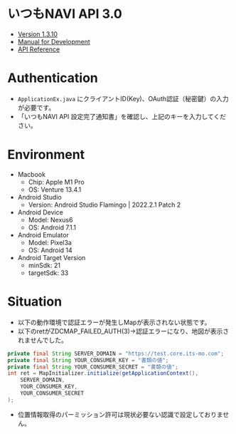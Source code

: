 # いつもNAVI API 3.0
- [Version 1.3.10](https://support.e-map.ne.jp/manuals/android-sdk/?q=node/194)
- [Manual for Development](https://support.e-map.ne.jp/manuals/android-sdk/?q=menu_develop)
- [API Reference](https://support.e-map.ne.jp/manuals/ref/Android/)

# Authentication
- `ApplicationEx.java` にクライアントID(Key)、OAuth認証（秘密鍵）の入力が必要です。
- 「いつもNAVI API 設定完了通知書」を確認し、上記のキーを入力してください。

# Environment
- Macbook
  - Chip: Apple M1 Pro
  - OS: Venture 13.4.1
- Android Studio 
  - Version: Android Studio Flamingo | 2022.2.1 Patch 2
- Android Device
  - Model: Nexus6
  - OS: Android 7.1.1
- Android Emulator
  - Model: Pixel3a
  - OS: Android 14
- Android Target Version
  - minSdk: 21
  - targetSdk: 33

# Situation
- 以下の動作環境で認証エラーが発生しMapが表示されない状態です。
- 以下のretがZDCMAP_FAILED_AUTH(3)->認証エラーになり、地図が表示されませんでした。

```java
private final String SERVER_DOMAIN = "https://test.core.its-mo.com";
private final String YOUR_CONSUMER_KEY = "書類の値";
private final String YOUR_CONSUMER_SECRET = "書類の値";
int ret = MapInitializer.initialize(getApplicationContext(),
    SERVER_DOMAIN,
    YOUR_CONSUMER_KEY,
    YOUR_CONSUMER_SECRET
);
```
- 位置情報取得のパーミッション許可は現状必要ない認識で設定しておりません。
